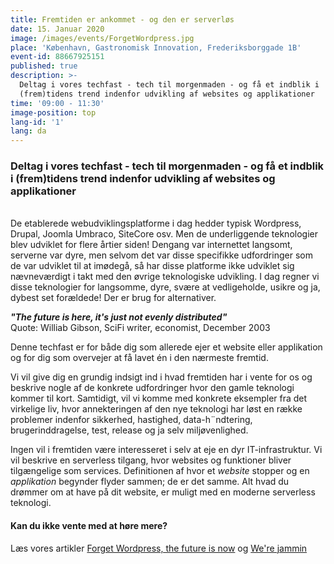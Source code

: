 ```yaml
---
title: Fremtiden er ankommet - og den er serverløs
date: 15. Januar 2020
image: /images/events/ForgetWordpress.jpg
place: 'København, Gastronomisk Innovation, Frederiksborggade 1B'
event-id: 88667925151
published: true
description: >-
  Deltag i vores techfast - tech til morgenmaden - og få et indblik i
  (frem)tidens trend indenfor udvikling af websites og applikationer
time: '09:00 - 11:30'
image-position: top
lang-id: '1'
lang: da
---
```


### Deltag i vores techfast - tech til morgenmaden - og få et indblik i (frem)tidens trend indenfor udvikling af websites og applikationer

<br/>
De etablerede webudviklingsplatforme i dag hedder typisk Wordpress, Drupal, Joomla Umbraco, SiteCore osv. Men de underliggende teknologier blev udviklet for flere årtier siden! Dengang var internettet langsomt, serverne var dyre, men selvom det var disse specifikke udfordringer som de var udviklet til at imødegå, så har disse platforme ikke udviklet sig nævneværdigt i takt med den øvrige teknologiske udvikling. I dag regner vi disse teknologier for langsomme, dyre, svære at vedligeholde, usikre og ja, dybest set forældede! Der er brug for alternativer.

*__"The future is here, it's just not evenly distributed"__*<br/>
Quote: Williab Gibson, SciFi writer, economist, December 2003

Denne techfast er for både dig som allerede ejer et website eller applikation og for dig som overvejer at få lavet én i den nærmeste fremtid.

Vi vil give dig en grundig indsigt ind i hvad fremtiden har i vente for os og beskrive nogle af de konkrete udfordringer hvor den gamle teknologi kommer til kort. Samtidigt, vil vi komme med konkrete eksempler fra det virkelige liv, hvor annekteringen af den nye teknologi har løst en række problemer indenfor sikkerhed, hastighed, data-h¨ndtering, brugerinddragelse, test, release og ja selv miljøvenlighed.

Ingen vil i fremtiden være interesseret i selv at eje en dyr IT-infrastruktur. Vi vil beskrive en serverless tilgang, hvor websites og funktioner bliver tilgængelige som services. Definitionen af hvor et _website_ stopper og en _applikation_ begynder flyder sammen; de er det samme. Alt hvad du drømmer om at have på dit website, er muligt med en moderne serverless teknologi.



#### Kan du ikke vente med at høre mere?

Læs vores artikler [Forget Wordpress, the future is now](/anything/forget-wordpress) og [We're jammin](/anything/we-re-jammin/)
